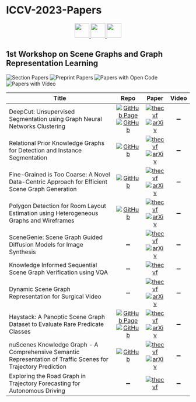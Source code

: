 # ICCV-2023-Papers

<div align="center">
    <a href="https://github.com/DmitryRyumin/ICCV-2023-Papers/blob/main/sections/machine-learning-and-dataset.md">
        <img src="https://cdn.jsdelivr.net/gh/DmitryRyumin/NewEraAI-Papers@main/images/left.svg" width="40" alt="" />
    </a>
    <a href="https://github.com/DmitryRyumin/ICCV-2023-Papers/">
        <img src="https://cdn.jsdelivr.net/gh/DmitryRyumin/NewEraAI-Papers@main/images/home.svg" width="40" alt="" />
    </a>
    <a href="https://github.com/DmitryRyumin/ICCV-2023-Papers/blob/main/sections/visual-inductive-priors-for-data-efficient-dl-w.md">
        <img src="https://cdn.jsdelivr.net/gh/DmitryRyumin/NewEraAI-Papers@main/images/right.svg" width="40" alt="" />
    </a>
</div>

## 1st Workshop on Scene Graphs and Graph Representation Learning

![Section Papers](https://img.shields.io/badge/Section%20Papers-soon-42BA16) ![Preprint Papers](https://img.shields.io/badge/Preprint%20Papers-soon-b31b1b) ![Papers with Open Code](https://img.shields.io/badge/Papers%20with%20Open%20Code-soon-1D7FBF) ![Papers with Video](https://img.shields.io/badge/Papers%20with%20Video-soon-FF0000)

| **Title** | **Repo** | **Paper** | **Video** |
|-----------|:--------:|:---------:|:---------:|
| DeepCut: Unsupervised Segmentation using Graph Neural Networks Clustering | [![GitHub Page](https://img.shields.io/badge/GitHub-Page-159957.svg)](https://sampl-weizmann.github.io/DeepCut/) <br /> [![GitHub](https://img.shields.io/github/stars/SAMPL-Weizmann/DeepCut)](https://github.com/SAMPL-Weizmann/DeepCut) | [![thecvf](https://img.shields.io/badge/pdf-thecvf-7395C5.svg)](https://openaccess.thecvf.com/content/ICCV2023W/SG2RL/papers/Aflalo_DeepCut_Unsupervised_Segmentation_Using_Graph_Neural_Networks_Clustering_ICCVW_2023_paper.pdf) <br /> [![arXiv](https://img.shields.io/badge/arXiv-2212.05853-b31b1b.svg)](https://arxiv.org/abs/2212.05853) | :heavy_minus_sign: |
| Relational Prior Knowledge Graphs for Detection and Instance Segmentation | [![GitHub](https://img.shields.io/github/stars/ozzyou/RP-FEM)](https://github.com/ozzyou/RP-FEM) | [![thecvf](https://img.shields.io/badge/pdf-thecvf-7395C5.svg)](https://openaccess.thecvf.com/content/ICCV2023W/SG2RL/papers/Ulger_Relational_Prior_Knowledge_Graphs_for_Detection_and_Instance_Segmentation_ICCVW_2023_paper.pdf) <br /> [![arXiv](https://img.shields.io/badge/arXiv-2310.07573-b31b1b.svg)](https://arxiv.org/abs/2310.07573) | :heavy_minus_sign: |
| Fine-Grained is Too Coarse: A Novel Data-Centric Approach for Efficient Scene Graph Generation | [![GitHub](https://img.shields.io/github/stars/Maelic/VG_curated)](https://github.com/Maelic/VG_curated) | [![thecvf](https://img.shields.io/badge/pdf-thecvf-7395C5.svg)](https://openaccess.thecvf.com/content/ICCV2023W/SG2RL/papers/Neau_Fine-Grained_is_Too_Coarse_A_Novel_Data-Centric_Approach_for_Efficient_ICCVW_2023_paper.pdf) <br /> [![arXiv](https://img.shields.io/badge/arXiv-2305.18668-b31b1b.svg)](https://arxiv.org/abs/2305.18668) | :heavy_minus_sign: |
| Polygon Detection for Room Layout Estimation using Heterogeneous Graphs and Wireframes | [![GitHub](https://img.shields.io/github/stars/DavidGillsjo/polygon-HGT)](https://github.com/DavidGillsjo/polygon-HGT) | [![thecvf](https://img.shields.io/badge/pdf-thecvf-7395C5.svg)](https://openaccess.thecvf.com/content/ICCV2023W/SG2RL/papers/Gillsjo_Polygon_Detection_for_Room_Layout_Estimation_using_Heterogeneous_Graphs_andWireframes_ICCVW_2023_paper.pdf) <br /> [![arXiv](https://img.shields.io/badge/arXiv-2306.12203-b31b1b.svg)](https://arxiv.org/abs/2306.12203) | :heavy_minus_sign: |
| SceneGenie: Scene Graph Guided Diffusion Models for Image Synthesis | :heavy_minus_sign: | [![thecvf](https://img.shields.io/badge/pdf-thecvf-7395C5.svg)](https://openaccess.thecvf.com/content/ICCV2023W/SG2RL/papers/Farshad_SceneGenie_Scene_Graph_Guided_Diffusion_Models_for_Image_Synthesis_ICCVW_2023_paper.pdf) <br /> [![arXiv](https://img.shields.io/badge/arXiv-2304.14573-b31b1b.svg)](https://arxiv.org/abs/2304.14573) | :heavy_minus_sign: |
| Knowledge Informed Sequential Scene Graph Verification using VQA | :heavy_minus_sign: | [![thecvf](https://img.shields.io/badge/pdf-thecvf-7395C5.svg)](https://openaccess.thecvf.com/content/ICCV2023W/SG2RL/papers/Thauvin_Knowledge_Informed_Sequential_Scene_Graph_Verification_Using_VQA_ICCVW_2023_paper.pdf) | :heavy_minus_sign: |
| Dynamic Scene Graph Representation for Surgical Video | :heavy_minus_sign: | [![thecvf](https://img.shields.io/badge/pdf-thecvf-7395C5.svg)](https://openaccess.thecvf.com/content/ICCV2023W/SG2RL/papers/Holm_Dynamic_Scene_Graph_Representation_for_Surgical_Video_ICCVW_2023_paper.pdf) <br /> [![arXiv](https://img.shields.io/badge/arXiv-2309.14538-b31b1b.svg)](https://arxiv.org/abs/2309.14538) | :heavy_minus_sign: |
| Haystack: A Panoptic Scene Graph Dataset to Evaluate Rare Predicate Classes | [![GitHub Page](https://img.shields.io/badge/GitHub-Page-159957.svg)](https://lorjul.github.io/haystack/) <br /> [![GitHub](https://img.shields.io/github/stars/lorjul/haystack)](https://github.com/lorjul/haystack) | [![thecvf](https://img.shields.io/badge/pdf-thecvf-7395C5.svg)](https://openaccess.thecvf.com/content/ICCV2023W/SG2RL/papers/Lorenz_Haystack_A_Panoptic_Scene_Graph_Dataset_to_Evaluate_Rare_Predicate_ICCVW_2023_paper.pdf) <br /> [![arXiv](https://img.shields.io/badge/arXiv-2309.02286-b31b1b.svg)](https://arxiv.org/abs/2309.02286) | :heavy_minus_sign: |
| nuScenes Knowledge Graph - A Comprehensive Semantic Representation of Traffic Scenes for Trajectory Prediction | [![GitHub](https://img.shields.io/github/stars/boschresearch/nuScenes_Knowledge_Graph)](https://github.com/boschresearch/nuScenes_Knowledge_Graph) | [![thecvf](https://img.shields.io/badge/pdf-thecvf-7395C5.svg)](https://openaccess.thecvf.com/content/ICCV2023W/SG2RL/papers/Mlodzian_nuScenes_Knowledge_Graph_-_A_Comprehensive_Semantic_Representation_of_Traffic_ICCVW_2023_paper.pdf) <br /> [![arXiv](https://img.shields.io/badge/arXiv-2312.09676-b31b1b.svg)](https://arxiv.org/abs/2312.09676) | :heavy_minus_sign: |
| Exploring the Road Graph in Trajectory Forecasting for Autonomous Driving | :heavy_minus_sign: | [![thecvf](https://img.shields.io/badge/pdf-thecvf-7395C5.svg)](https://openaccess.thecvf.com/content/ICCV2023W/SG2RL/papers/Sun_Exploring_the_Road_Graph_in_Trajectory_Forecasting_for_Autonomous_Driving_ICCVW_2023_paper.pdf) | :heavy_minus_sign: |

